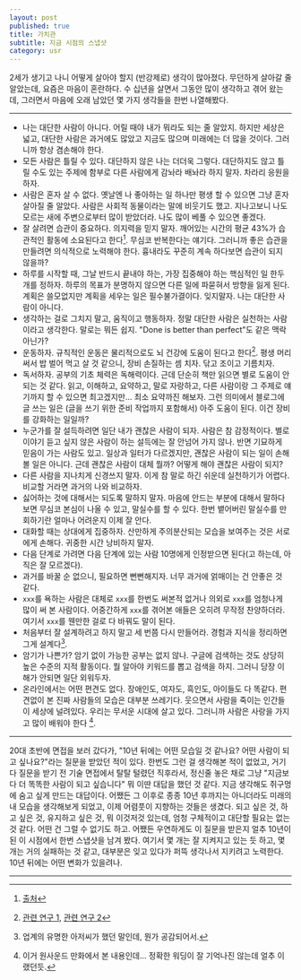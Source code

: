 ```yaml
---
layout: post
published: true
title: 가치관
subtitle: 지금 시점의 스냅샷
category: usr
---
```


 2세가 생기고 나니 어떻게 살아야 할지 (반강제로) 생각이
 많아졌다. 무던하게 살아갈 줄 알았는데, 요즘은 마음이 혼란하다. 수
 십년을 살면서 그동안 많이 생각하고 겪어 왔는데, 그러면서 마음에 오래
 남았던 몇 가지 생각들을 한번 나열해봤다.

---

 * 나는 대단한 사람이 아니다. 어릴 때야 내가 뭐라도 되는 줄
   알았지. 하지만 세상은 넓고, 대단한 사람은 과거에도 많았고 지금도
   많으며 미래에는 더 많을 것이다. 그러니까 항상 겸손해야 한다.
 * 모든 사람은 틀릴 수 있다. 대단하지 않은 나는 더더욱
   그렇다. 대단하지도 않고 틀릴 수도 있는 주제에 함부로 다른 사람에게
   감놔라 배놔라 하지 말자. 차라리 응원을 하자.
 * 사람은 혼자 살 수 없다. 옛날엔 나 좋아하는 일 하나만 평생 할 수
   있으면 그냥 혼자 살아질 줄 알았다. 사람은 사회적 동물이라는 말에
   비웃기도 했고. 지나고보니 나도 모르는 새에 주변으로부터 많이
   받았더라. 나도 많이 베풀 수 있으면 좋겠다.
 * 잘 살려면 습관이 중요하다. 의지력을 믿지 말자. 깨어있는 시간의 평균
   43%가 습관적인 활동에 소요된다고 한다[^1]. 무심코 반복한다는
   얘기다. 그러니까 좋은 습관을 만들려면 의식적으로 노력해야
   한다. 흉내라도 꾸준히 계속 하다보면 습관이 되지 않을까?
 * 하루를 시작할 때, 그날 반드시 끝내야 하는, 가장 집중해야 하는
   핵심적인 일 한두개를 정하자. 하루의 목표가 분명하지 않으면 다른
   일에 파묻혀서 방향을 잃게 된다. 계획은 쓸모없지만 계획을 세우는
   일은 필수불가결이다. 잊지말자. 나는 대단한 사람이 아니다.
 * 생각하는 걸로 그치지 말고, 움직이고 행동하자. 정말 대단한 사람은
   실천하는 사람이라고 생각한다. 말로는 뭐든 쉽지. "Done is better
   than perfect"도 같은 맥락 아닌가?
 * 운동하자. 규칙적인 운동은 물리적으로도 뇌 건강에 도움이 된다고
   한다[^2]. 평생 머리 써서 밥 벌어 먹고 살 것 같으니, 장비 손질하는
   셈 치자. 닦고 조이고 기름치자.
 * 독서하자. 공부의 기초 체력은 독해력이다. 근데 단순히 책만 읽으면
   별로 도움이 안되는 것 같다. 읽고, 이해하고, 요약하고, 말로
   자랑하고, 다른 사람이랑 그 주제로 얘기까지 할 수 있으면
   최고겠지만... 최소 요약까진 해보자. 그런 의미에서 블로그에 글 쓰는
   일은 (글을 쓰기 위한 준비 작업까지 포함해서) 아주 도움이 된다. 이건
   장비를 강화하는 일일까?
 * 누군가를 잘 설득하려면 일단 내가 괜찮은 사람이 되자. 사람은 참
   감정적이다. 별로 이야기 듣고 싶지 않은 사람이 하는 설득에는 잘
   안넘어 가지 않나. 반면 기묘하게 믿음이 가는 사람도 있고. 일상과
   일터가 다르겠지만, 괜찮은 사람이 되는 일이 손해볼 일은 아니다. 근데
   괜찮은 사람이 대체 뭘까? 어떻게 해야 괜찮은 사람이 되지?
 * 다른 사람을 지나치게 신경쓰지 말자. 이게 참 말로 하긴 쉬운데
   실천하기가 어렵다. 비교할 거라면 과거의 나와 비교하자.
 * 싫어하는 것에 대해서는 되도록 말하지 말자. 마음에 안드는 부분에
   대해서 말하다 보면 무심코 본심이 나올 수 있고, 말실수를 할 수
   있다. 한번 뱉어버린 말실수를 만회하기란 얼마나 어려운지 이제 잘
   안다.
 * 대화할 때는 상대에게 집중하자. 산만하게 주의분산되는 모습을
   보여주는 것은 서로에게 손해다. 귀중한 시간 낭비하지 말자.
 * 다음 단계로 가려면 다음 단계에 있는 사람 10명에게 인정받으면
   된다(고 하는데, 아직은 잘 모르겠다).
 * 과거를 바꿀 순 없으니, 필요하면 뻔뻔해지자. 너무 과거에 얽매이는 건
   안좋은 것 같다.
 * `xxx`를 욕하는 사람은 대체로 `xxx`를 한번도 써본적 없거나 의외로
   `xxx`를 엄청나게 많이 써 본 사람이다. 어중간하게 `xxx`를 겪어본
   애들은 오히려 무작정 찬양하더라. 여기서 `xxx`를 웬만한 걸로 다
   바꿔도 말이 된다.
 * 처음부터 잘 설계하려고 하지 말고 세 번쯤 다시 만들어라. 경험과
   지식을 정리하면 그게 설계다[^3].
 * 암기가 나쁜가? 암기 없이 가능한 공부는 없지 않나. 구글에 검색하는
   것도 상당히 높은 수준의 지적 활동이다. 뭘 알아야 키워드를 뽑고
   검색을 하지. 그러니 당장 이해가 안되면 일단 외워두자.
 * 온라인에서는 어떤 편견도 없다. 장애인도, 여자도, 흑인도, 아이들도
   다 똑같다. 편견없이 본 진짜 사람들의 모습은 대부분
   쓰레기다. 웃으면서 사람을 죽이는 인간들이 세상에 널려있다. 우리는
   무서운 시대에 살고 있다. 그러니까 사람은 사랑을 가지고 많이 배워야
   한다 [^4].

---

 20대 초반에 면접을 보러 갔다가, "10년 뒤에는 어떤 모습일 것 같나요?
 어떤 사람이 되고 싶나요?"라는 질문을 받았던 적이 있다. 한번도 그런 걸
 생각해본 적이 없었고, 거기다 질문을 받기 전 기술 면접에서 탈탈 털렸던
 직후라서, 정신줄 놓은 채로 그냥 "지금보다 더 똑똑한 사람이 되고
 싶습니다" 뭐 이딴 대답을 했던 것 같다. 지금 생각해도 쥐구멍에 숨고
 싶게 만드는 대답이다. 어쨌든 그 이후로 종종 10년 후까지는 아니더라도
 미래의 내 모습을 생각해보게 되었고, 이제 어렴풋이 지향하는 것들은
 생겼다. 되고 싶은 것, 하고 싶은 것, 유지하고 싶은 것, 뭐 이것저것
 있는데, 엄청 구체적이고 대단할 필요는 없는 것 같다. 어떤 건 그럴 수
 없기도 하고. 어쨌든 우연하게도 이 질문을 받은지 얼추 10년이 된 이
 시점에서 한번 스냅샷을 남겨 봤다. 여기서 몇 개는 잘 지켜지고 있는 듯
 하고, 몇 개는 거의 실패하는 것 같고, 대부분은 잊고 있다가 퍼뜩
 생각나서 지키려고 노력한다. 10년 뒤에는 어떤 변화가 있을려나.

---

[^1]:
    [출처](https://en.wikipedia.org/wiki/Wendy_Wood_(psychologist)#Habits)

[^2]: [관련 연구
    1](https://www.health.harvard.edu/blog/regular-exercise-changes-brain-improve-memory-thinking-skills-201404097110),
    [관련 연구
    2](https://www.ncbi.nlm.nih.gov/pmc/articles/PMC3768113/)

[^3]: 업계의 유명한 아저씨가 했던 말인데, 뭔가 공감되어서.

[^4]: 이거 원사운드 만화에서 본 내용인데... 정확한 워딩이 잘 기억나진
    않는데 얼추 이랬던듯.
